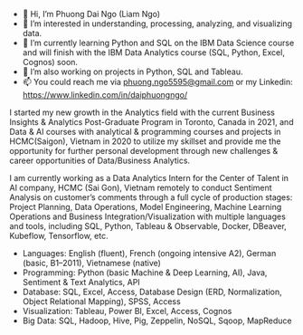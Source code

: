 - 👋 Hi, I’m Phuong Dai Ngo (Liam Ngo)
- 👀 I’m interested in understanding, processing, analyzing, and visualizing data.
- 🌱 I’m currently learning Python and SQL on the IBM Data Science course and will finish with the IBM Data Analytics course (SQL, Python, Excel, Cognos) soon.
- 💞️ I’m also working on projects in Python, SQL and Tableau.
- 📫 You could reach me via phuong.ngo5595@gmail.com or my Linkedin: https://www.linkedin.com/in/daiphuongngo/

I started my new growth in the Analytics field with the current Business Insights & Analytics Post-Graduate Program in Toronto, Canada in 2021, and Data & AI courses with analytical & programming courses and projects in HCMC(Saigon), Vietnam in 2020 to utilize my skillset and provide me the opportunity for further personal development through new challenges & career opportunities of Data/Business Analytics.

I am currently working as a Data Analytics Intern for the Center of Talent in AI company, HCMC (Sai Gon), Vietnam remotely to conduct Sentiment Analysis on customer’s comments through a full cycle of production stages: Project Planning, Data Operations, Model Engineering, Machine Learning Operations and Business Integration/Visualization with multiple languages and tools, including SQL, Python, Tableau & Observable, Docker, DBeaver, Kubeflow, Tensorflow, etc. 

- Languages:	English (fluent), French (ongoing intensive A2), German (basic, B1–2011), Vietnamese (native)
- Programming:	Python (basic Machine & Deep Learning, AI), Java, Sentiment & Text Analytics, API
- Database:	SQL, Excel, Access, Database Design (ERD, Normalization, Object Relational Mapping), SPSS, Access 
- Visualization: Tableau, Power BI, Excel, Access, Cognos 
- Big Data: SQL, Hadoop, Hive, Pig, Zeppelin, NoSQL, Sqoop, MapReduce

